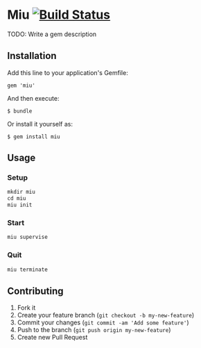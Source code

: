 # Miu [![Build Status](https://travis-ci.org/yuijo/miu.png?branch=master)](https://travis-ci.org/yuijo/miu)

TODO: Write a gem description

## Installation

Add this line to your application's Gemfile:

    gem 'miu'

And then execute:

    $ bundle

Or install it yourself as:

    $ gem install miu

## Usage

### Setup

```ruby
mkdir miu
cd miu
miu init
```

### Start

```ruby
miu supervise
```

### Quit
```ruby
miu terminate
```

## Contributing

1. Fork it
2. Create your feature branch (`git checkout -b my-new-feature`)
3. Commit your changes (`git commit -am 'Add some feature'`)
4. Push to the branch (`git push origin my-new-feature`)
5. Create new Pull Request
